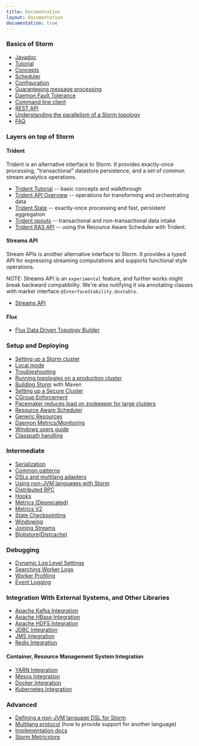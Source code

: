 ```yaml
---
title: Documentation
layout: documentation
documentation: true
---
```

### Basics of Storm

* [Javadoc](javadocs/index.html)
* [Tutorial](Tutorial.html)
* [Concepts](Concepts.html)
* [Scheduler](Storm-Scheduler.html)
* [Configuration](Configuration.html)
* [Guaranteeing message processing](Guaranteeing-message-processing.html)
* [Daemon Fault Tolerance](Daemon-Fault-Tolerance.html)
* [Command line client](Command-line-client.html)
* [REST API](STORM-UI-REST-API.html)
* [Understanding the parallelism of a Storm topology](Understanding-the-parallelism-of-a-Storm-topology.html)
* [FAQ](FAQ.html)

### Layers on top of Storm

#### Trident

Trident is an alternative interface to Storm. It provides exactly-once processing, "transactional" datastore persistence, and a set of common stream analytics operations.

* [Trident Tutorial](Trident-tutorial.html)     -- basic concepts and walkthrough
* [Trident API Overview](Trident-API-Overview.html) -- operations for transforming and orchestrating data
* [Trident State](Trident-state.html)        -- exactly-once processing and fast, persistent aggregation
* [Trident spouts](Trident-spouts.html)       -- transactional and non-transactional data intake
* [Trident RAS API](Trident-RAS-API.html)     -- using the Resource Aware Scheduler with Trident.

#### Streams API

Stream APIs is another alternative interface to Storm. It provides a typed API for expressing streaming computations and supports functional style operations.

NOTE: Streams API is an `experimental` feature, and further works might break backward compatibility.
We're also notifying it via annotating classes with marker interface `@InterfaceStability.Unstable`. 

* [Streams API](Stream-API.html)

#### Flux

* [Flux Data Driven Topology Builder](flux.html)

### Setup and Deploying

* [Setting up a Storm cluster](Setting-up-a-Storm-cluster.html)
* [Local mode](Local-mode.html)
* [Troubleshooting](Troubleshooting.html)
* [Running topologies on a production cluster](Running-topologies-on-a-production-cluster.html)
* [Building Storm](Maven.html) with Maven
* [Setting up a Secure Cluster](SECURITY.html)
* [CGroup Enforcement](cgroups_in_storm.html)
* [Pacemaker reduces load on zookeeper for large clusters](Pacemaker.html)
* [Resource Aware Scheduler](Resource_Aware_Scheduler_overview.html)
* [Generic Resources](Generic-resources.html)
* [Daemon Metrics/Monitoring](ClusterMetrics.html)
* [Windows users guide](windows-users-guide.html)
* [Classpath handling](Classpath-handling.html)

### Intermediate

* [Serialization](Serialization.html)
* [Common patterns](Common-patterns.html)
* [DSLs and multilang adapters](DSLs-and-multilang-adapters.html)
* [Using non-JVM languages with Storm](Using-non-JVM-languages-with-Storm.html)
* [Distributed RPC](Distributed-RPC.html)
* [Hooks](Hooks.html)
* [Metrics (Deprecated)](Metrics.html)
* [Metrics V2](metrics_v2.html)
* [State Checkpointing](State-checkpointing.html)
* [Windowing](Windowing.html)
* [Joining Streams](Joins.html)
* [Blobstore(Distcache)](distcache-blobstore.html)

### Debugging
* [Dynamic Log Level Settings](dynamic-log-level-settings.html)
* [Searching Worker Logs](Logs.html)
* [Worker Profiling](dynamic-worker-profiling.html)
* [Event Logging](Eventlogging.html)

### Integration With External Systems, and Other Libraries
* [Apache Kafka Integration](storm-kafka-client.html)
* [Apache HBase Integration](storm-hbase.html)
* [Apache HDFS Integration](storm-hdfs.html)
* [JDBC Integration](storm-jdbc.html)
* [JMS Integration](storm-jms.html)
* [Redis Integration](storm-redis.html)

#### Container, Resource Management System Integration

* [YARN Integration](https://github.com/yahoo/storm-yarn)
* [Mesos Integration](https://github.com/mesos/storm)
* [Docker Integration](https://hub.docker.com/_/storm/)
* [Kubernetes Integration](https://github.com/kubernetes/examples/tree/master/staging/storm)

### Advanced

* [Defining a non-JVM language DSL for Storm](Defining-a-non-jvm-language-dsl-for-storm.html)
* [Multilang protocol](Multilang-protocol.html) (how to provide support for another language)
* [Implementation docs](Implementation-docs.html)
* [Storm Metricstore](storm-metricstore.html)

